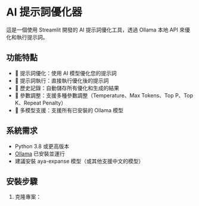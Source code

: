 # AI 提示詞優化器

這是一個使用 Streamlit 開發的 AI 提示詞優化工具，透過 Ollama 本地 API 來優化和執行提示詞。

## 功能特點

- 🔄 提示詞優化：使用 AI 模型優化您的提示詞
- 🎯 提示詞執行：直接執行優化後的提示詞
- 💾 歷史記錄：自動儲存所有優化和生成的結果
- 🔧 參數調整：支援多種參數調整（Temperature、Max Tokens、Top P、Top K、Repeat Penalty）
- 🤖 多模型支援：支援所有已安裝的 Ollama 模型

## 系統需求

- Python 3.8 或更高版本
- [Ollama](https://ollama.ai/) 已安裝並運行
- 建議安裝 aya-expanse 模型（或其他支援中文的模型）

## 安裝步驟

1. 克隆專案：
